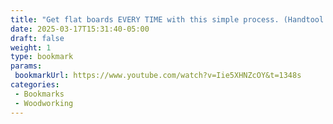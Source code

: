 ```yaml
---
title: "Get flat boards EVERY TIME with this simple process. (Handtool stock-prep.) - Rex Krueger"
date: 2025-03-17T15:31:40-05:00
draft: false
weight: 1
type: bookmark
params:
 bookmarkUrl: https://www.youtube.com/watch?v=Iie5XHNZcOY&t=1348s
categories:
 - Bookmarks
 - Woodworking
---
```


